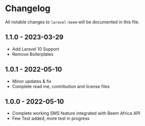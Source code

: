 # Changelog

All notable changes to `laravel-beem` will be documented in this file.

## 1.1.0 - 2023-03-29

- Add Laravel 10 Support
- Remove Boilerplates

## 1.0.1 - 2022-05-10

- Minor updates & fix
- Complete read me, contribution and license files

## 1.0.0 - 2022-05-10

- Complete working SMS feature integrated with Beem Africa API
- Few Test added, more test in progress
